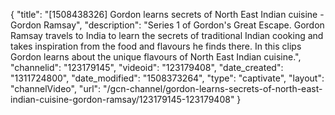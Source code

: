 {
    "title": "[1508438326] Gordon learns secrets of North East Indian cuisine - Gordon Ramsay",
    "description": "Series 1 of Gordon's Great Escape. Gordon Ramsay travels to India to learn the secrets of traditional Indian cooking and takes inspiration from the food and flavours he finds there. In this clips Gordon learns about the unique flavours of North East Indian cuisine.",
    "channelid": "123179145",
    "videoid": "123179408",
    "date_created": "1311724800",
    "date_modified": "1508373264",
    "type": "captivate",
    "layout": "channelVideo",
    "url": "\/gcn-channel\/gordon-learns-secrets-of-north-east-indian-cuisine-gordon-ramsay\/123179145-123179408"
}